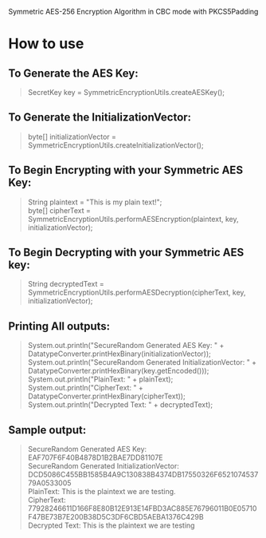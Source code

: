 Symmetric AES-256 Encryption Algorithm in CBC mode with PKCS5Padding

# How to use
## To Generate the AES Key:
>SecretKey key = SymmetricEncryptionUtils.createAESKey();
## To Generate the InitializationVector:
>byte[] initializationVector = SymmetricEncryptionUtils.createInitializationVector();
## To Begin Encrypting with your Symmetric AES Key:
>String plaintext = "This is my plain text!";<br>
>byte[] cipherText = SymmetricEncryptionUtils.performAESEncryption(plaintext, key, initializationVector);
## To Begin Decrypting with your Symmetric AES key:
>String decryptedText = SymmetricEncryptionUtils.performAESDecryption(cipherText, key, initializationVector);
## Printing All outputs:
>System.out.println("SecureRandom Generated AES Key: " + DatatypeConverter.printHexBinary(initializationVector));<br>
>System.out.println("SecureRandom Generated InitializationVector: " + DatatypeConverter.printHexBinary(key.getEncoded()));<br>
>System.out.println("PlainText: " + plainText);<br>
>System.out.println("CipherText: " + DatatypeConverter.printHexBinary(cipherText));<br>
>System.out.println("Decrypted Text: " + decryptedText);<br>
## Sample output:
>SecureRandom Generated AES Key: EAF707F6F40B4878D1B2BAE7DD81107E<br>
>SecureRandom Generated InitializationVector: DCD5086C455BB1585B4A9C130838B4374DB17550326F652107453779A0533005<br>
>PlainText: This is the plaintext we are testing.<br>
>CipherText: 77928246611D166F8E80B12E913E14FBD3AC885E76796011B0E05710F47BE73B7E200B38D5C3DF6CBD5AEBA1376C429B<br>
>Decrypted Text: This is the plaintext we are testing<br>


